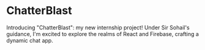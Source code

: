 # ChatterBlast
Introducing "ChatterBlast": my new internship project! Under Sir Sohail's guidance, I'm excited to explore the realms of React and Firebase, crafting a dynamic chat app. 
